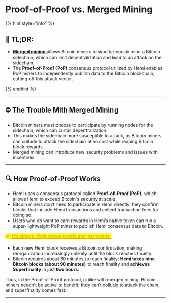 # Proof-of-Proof vs. Merged Mining

{% hint style="info" %}
## 📜 **TL;DR:**

* [**Merged mining** ](https://www.techopedia.com/definition/merged-mining)allows Bitcoin miners to simultaneously mine a Bitcoin sidechain, which can limit decentralization and lead to an attack on the sidechain.
* The **Proof-of-Proof (PoP)** consensus protocol utilized by Hemi enables PoP miners to independently publish data to the Bitcoin blockchain, cutting off this attack vector.


{% endhint %}

***

## ⛔️ The Trouble Mith Merged Mining

* Bitcoin miners must choose to participate by running nodes for the sidechain, which can curtail decentralization.
* This makes the sidechain more susceptible to attack, as Bitcoin miners can collude to attack the sidechain at no cost while reaping Bitcoin block rewards.
* Merged mining can introduce new security problems and issues with incentives.

***

## 🔍 **How Proof-of-Proof Works**

* Hemi uses a consensus protocol called **Proof-of-Proof (PoP)**, which allows Hemi to exceed Bitcoin's security at scale.
* Bitcoin miners don’t need to participate in Hemi directly; they confirm blocks that include Hemi transactions and collect transaction fees for doing so.
* Users who _do_ want to earn rewards in Hemi’s native token can run a super-lightweight PoP miner to publish Hemi consensus data to Bitcoin.

<mark style="color:orange;">**👉**</mark>[ <mark style="color:orange;">**It’s simple: Help create proofs and get tokens.**</mark>](../../how-to-tutorials/pop-mining/#run-a-pop-miner)&#x20;

* Each new Hemi block receives a Bitcoin confirmation, making reorganization increasingly unlikely until the block reaches finality.
* Bitcoin requires about 60 minutes to reach finality; **Hemi takes nine Bitcoin blocks (about 90 minutes)** to reach finality and **achieves** **Superfinality** in just **two hours.**

Thus, in the Proof-of-Proof protocol, unlike with merged mining, Bitcoin miners needn’t be active to benefit; they can’t collude to attack the chain, and superfinality comes fast.

***

